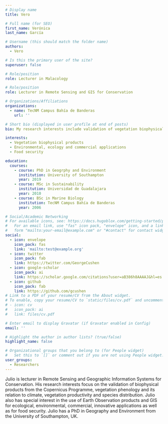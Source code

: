 ```yaml
---
# Display name
title: Vero

# Full name (for SEO)
first_name: Verónica
last_name: García

# Username (this should match the folder name)
authors:
  - Vero

# Is this the primary user of the site?
superuser: false

# Role/position
role: Lecturer in Malacology

# Role/position
role: Lecturer in Remote Sensing and GIS for Conservation

# Organizations/Affiliations
organizations:
  - name: TecNM Campus Bahía de Banderas
    url: ''

# Short bio (displayed in user profile at end of posts)
bio: My research interests include validation of vegetation biophysical products, vegetation phenology, and Earth Observation for food security.

interests:
  - Vegetation biophysical products
  - Environmental, ecology and commercial applications
  - Food security

education:
  courses:
    - course: PhD in Geogrphy and Environment
      institution: University of Southampton
      year: 2019
    - course: MSc in Sustainability
      institution: Universidad de Guadalajara
      year: 2010
    - course: BSc in Marine Biology
      institution: TecNM Campus Bahía de Banderas
      year: 2006

# Social/Academic Networking
# For available icons, see: https://docs.hugoblox.com/getting-started/page-builder/#icons
#   For an email link, use "fas" icon pack, "envelope" icon, and a link in the
#   form "mailto:your-email@example.com" or "#contact" for contact widget.
social:
  - icon: envelope
    icon_pack: fas
    link: 'mailto:test@example.org'
  - icon: twitter
    icon_pack: fab
    link: https://twitter.com/GeorgeCushen
  - icon: google-scholar
    icon_pack: ai
    link: https://scholar.google.com/citations?user=aB386h8AAAAJ&hl=es
  - icon: github
    icon_pack: fab
    link: https://github.com/gcushen
# Link to a PDF of your resume/CV from the About widget.
# To enable, copy your resume/CV to `static/files/cv.pdf` and uncomment the lines below.
# - icon: cv
#   icon_pack: ai
#   link: files/cv.pdf

# Enter email to display Gravatar (if Gravatar enabled in Config)
email: ''

# Highlight the author in author lists? (true/false)
highlight_name: false

# Organizational groups that you belong to (for People widget)
#   Set this to `[]` or comment out if you are not using People widget.
user_groups:
  - Researchers
---
```


Julio is lecturer in Remote Sensing and  Geographic Information Systems for Conservation. His research interests focus on the validation of biophysical products from the Copernicus Programme, vegetation phenology and its relation to climate, vegetation productivity and species distribution. Julio also has special interest in the use of Earth Observation products and GIS for ecological, environmental, commercial, innovative applications as well as for food security. Julio has a PhD in Geography and Environment from the University of Southampton, UK.
